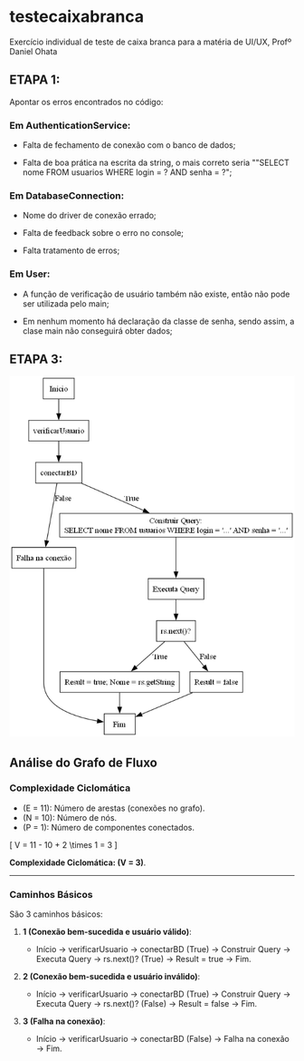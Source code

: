 # testecaixabranca
Exercício individual de teste de caixa branca para a matéria de UI/UX, Profº Daniel Ohata

## ETAPA 1:
Apontar os erros encontrados no código:

### Em AuthenticationService:
* Falta de fechamento de conexão com o banco de dados;

* Falta de boa prática na escrita da string, o mais correto seria ""SELECT nome FROM usuarios WHERE login = ? AND senha = ?";

### Em DatabaseConnection:

* Nome do driver de conexão errado;

* Falta de feedback sobre o erro no console;

 * Falta tratamento de erros;

### Em User:

* A função de verificação de usuário também não existe, então não pode ser utilizada pelo main;
    
* Em nenhum momento há declaração da classe de senha, sendo assim, a clase main não conseguirá obter dados;

## ETAPA 3:

![Grafo de Fluxo](grafo.png)

## Análise do Grafo de Fluxo

### Complexidade Ciclomática

- \(E = 11\): Número de arestas (conexões no grafo).
- \(N = 10\): Número de nós.
- \(P = 1\): Número de componentes conectados.

\[
V = 11 - 10 + 2 \times 1 = 3
\]

**Complexidade Ciclomática: \(V = 3\)**.

---

### Caminhos Básicos
São 3 caminhos básicos:

1. **1 (Conexão bem-sucedida e usuário válido)**:
   - Início → verificarUsuario → conectarBD (True) → Construir Query → Executa Query → rs.next()? (True) → Result = true → Fim.

2. **2 (Conexão bem-sucedida e usuário inválido)**:
   - Início → verificarUsuario → conectarBD (True) → Construir Query → Executa Query → rs.next()? (False) → Result = false → Fim.

3. **3 (Falha na conexão)**:
   - Início → verificarUsuario → conectarBD (False) → Falha na conexão → Fim.